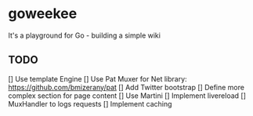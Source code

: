 goweekee
========

It's a playground for Go - building a simple wiki


TODO
----

[] Use template Engine
[] Use Pat Muxer for Net library: https://github.com/bmizerany/pat
[] Add Twitter bootstrap
[] Define more complex section for page content
[] Use Martini
[] Implement livereload
[] MuxHandler to logs requests
[] Implement caching
